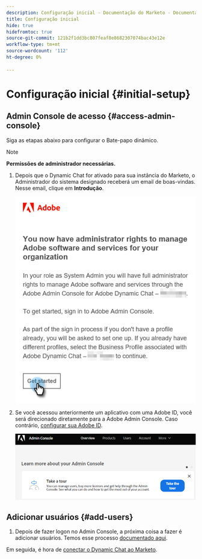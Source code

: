 ```yaml
---
description: Configuração inicial - Documentação do Marketo - Documentação do produto
title: Configuração inicial
hide: true
hidefromtoc: true
source-git-commit: 121b2f1dd3bc807feaf8e8682307074bac43e12e
workflow-type: tm+mt
source-wordcount: '112'
ht-degree: 0%

---
```


# Configuração inicial {#initial-setup}

## Admin Console de acesso {#access-admin-console}

Siga as etapas abaixo para configurar o Bate-papo dinâmico.

>[!NOTE]
>
>**Permissões de administrador necessárias.**

1. Depois que o Dynamic Chat for ativado para sua instância do Marketo, o Administrador do sistema designado receberá um email de boas-vindas. Nesse email, clique em **Introdução**.

   ![](assets/initial-setup-1.png)

1. Se você acessou anteriormente um aplicativo com uma Adobe ID, você será direcionado diretamente para a Adobe Admin Console. Caso contrário, [configurar sua Adobe ID](https://helpx.adobe.com/manage-account/using/create-update-adobe-id.html).

   ![](assets/initial-setup-2.png)

## Adicionar usuários {#add-users}

1. Depois de fazer logon no Admin Console, a próxima coisa a fazer é adicionar usuários. Temos esse processo [documentado aqui](/help/marketo/product-docs/demand-generation/dynamic-chat/add-or-remove-chat-users.md#add-a-chat-user).

Em seguida, é hora de [conectar o Dynamic Chat ao Marketo](/help/marketo/product-docs/demand-generation/dynamic-chat/connect-dynamic-chat-to-marketo.md).
